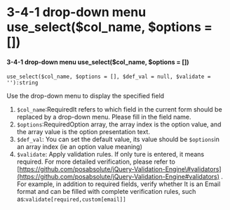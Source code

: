 # 3-4-1 drop-down menu use\_select\($col\_name, $options = \[\]\)

#### 3-4-1 drop-down menu use\_select\($col\_name, $options = \[\]\)

```text
use_select($col_name, $options = [], $def_val = null, $validate = ''):string
```

Use the drop-down menu to display the specified field

1. `$col_name`:RequiredIt refers to which field in the current form should be replaced by a drop-down menu. Please fill in the field name.
2. `$options`:RequiredOption array, the array index is the option value, and the array value is the option presentation text.
3. `$def_val`: You can set the default value, its value should be `$options`in an array index \(ie an option value meaning\)
4. `$validate`: Apply validation rules. If only ture is entered, it means required. For more detailed verification, please refer to [https://github.com/posabsolute/jQuery-Validation-Engine\#validators](https://github.com/posabsolute/jQuery-Validation-Engine#validators) . For example, in addition to required fields, verify whether It is an Email format and can be filled with complete verification rules, such as:`validate[required,custom[email]]`

